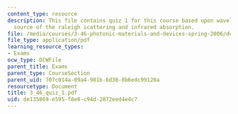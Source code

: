 ```yaml
---
content_type: resource
description: This file contains quiz 1 for this course based upon wavelength dependence,
  source of the raleigh scattering and infrared absorption.
file: /media/courses/3-46-photonic-materials-and-devices-spring-2006/de135869e595f8e8c94d2872eed4e4c7_3_46_quiz_1.pdf
file_type: application/pdf
learning_resource_types:
- Exams
ocw_type: OCWFile
parent_title: Exams
parent_type: CourseSection
parent_uid: 707c014a-09a4-981b-6d38-0b6edc99128a
resourcetype: Document
title: 3_46_quiz_1.pdf
uid: de135869-e595-f8e8-c94d-2872eed4e4c7
---
```

